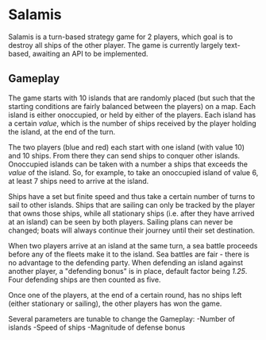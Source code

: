 # Salamis

Salamis is a turn-based strategy game for 2 players, which goal is to destroy all ships of the other player. The game is currently largely text-based, awaiting an API to be implemented. 

## Gameplay

The game starts with 10 islands that are randomly placed (but such that the starting conditions are fairly balanced between the players) on a map. Each island is either onoccupied, or held by either of the players. Each island has a certain *value*, which is the number of ships received by the player holding the island, at the end of the turn. 

The two players (blue and red) each start with one island (with value 10) and 10 ships. From there they can send ships to conquer other islands. Onoccupied islands can be taken with a number a ships that exceeds the *value* of the island. So, for example, to take an onoccupied island of value 6, at least 7 ships need to arrive at the island. 


Ships have a set but finite speed and thus take a certain number of turns to sail to other islands. Ships that are sailing can only be tracked by the player that owns those ships, while all stationary ships (i.e. after they have arrived at an island) can be seen by both players. Sailing plans can never be changed; boats will always continue their journey until their set destination.

When two players arrive at an island at the same turn, a sea battle proceeds before any of the fleets make it to the island. Sea battles are fair - there is no advantage to the defending party. When defending an island against another player, a "defending bonus" is in place, default factor being *1.25*. Four defending ships are then counted as five.

Once one of the players, at the end of a certain round, has no ships left (either stationary or sailing), the other players has won the game.

Several parameters are tunable to change the Gameplay:
-Number of islands
-Speed of ships
-Magnitude of defense bonus
